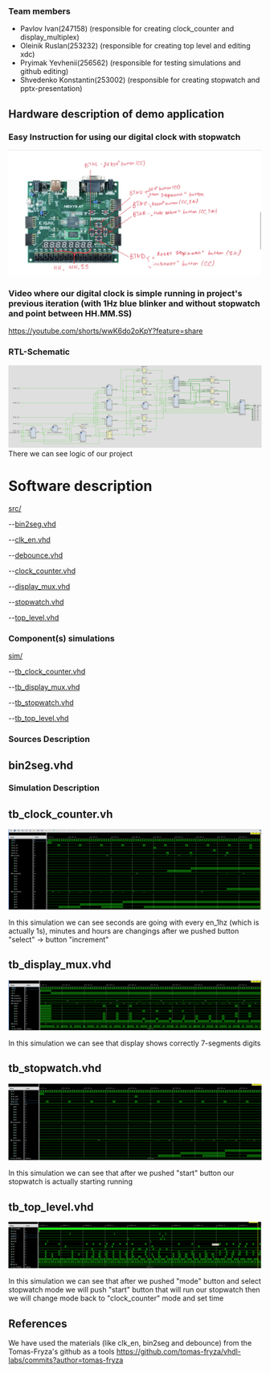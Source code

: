 ### Team members

* Pavlov Ivan(247158) (responsible for creating clock_counter and display_multiplex)
* Oleinik Ruslan(253232) (responsible for creating top level and editing xdc)
* Pryimak Yevhenii(256562) (responsible for testing simulations and github editing)
* Shvedenko Konstantin(253002) (responsible for creating stopwatch and pptx-presentation)


## Hardware description of demo application

### Easy Instruction for using our digital clock with stopwatch
![Show](https://github.com/hachiki52/DE1-Projekt-Clock/blob/digital_clock_only_clock/Images/Show.PNG)

### Video where our digital clock is simple running in project's previous iteration (with 1Hz blue blinker and without stopwatch and point between HH.MM.SS)
https://youtube.com/shorts/wwK6do2oKpY?feature=share

### RTL-Schematic
![Schema](https://github.com/hachiki52/DE1-Projekt-Clock/blob/digital_clock_only_clock/Images/Top_level_RTL.png)
There we can see logic of our project

# Software description
[src/](https://github.com/hachiki52/DE1-Projekt-Clock/blob/digital_clock_only_clock/Digital_clock.srcs/sources_1)

--[bin2seg.vhd](https://github.com/hachiki52/DE1-Projekt-Clock/blob/digital_clock_only_clock/Digital_clock.srcs/sources_1/new/bin2seg.vhd)

--[clk_en.vhd](https://github.com/hachiki52/DE1-Projekt-Clock/blob/digital_clock_only_clock/Digital_clock.srcs/sources_1/new/clk_en.vhd)

--[debounce.vhd](https://github.com/hachiki52/DE1-Projekt-Clock/blob/digital_clock_only_clock/Digital_clock.srcs/sources_1/new/debounce.vhd)

--[clock_counter.vhd](https://github.com/hachiki52/DE1-Projekt-Clock/blob/digital_clock_only_clock/Digital_clock.srcs/sources_1/new/clock_counter.vhd)

--[display_mux.vhd](https://github.com/hachiki52/DE1-Projekt-Clock/blob/digital_clock_only_clock/Digital_clock.srcs/sources_1/new/display_mux.vhd)

--[stopwatch.vhd](https://github.com/hachiki52/DE1-Projekt-Clock/blob/digital_clock_only_clock/Digital_clock.srcs/sources_1/new/stopwatch.vhd)

--[top_level.vhd](https://github.com/hachiki52/DE1-Projekt-Clock/blob/digital_clock_only_clock/Digital_clock.srcs/sources_1/new/top_level.vhd)

### Component(s) simulations
[sim/](https://github.com/hachiki52/DE1-Projekt-Clock/blob/digital_clock_only_clock/Digital_clock.srcs/sim_1)

--[tb_clock_counter.vhd](https://github.com/hachiki52/DE1-Projekt-Clock/blob/digital_clock_only_clock/Digital_clock.srcs/sim_1/new/tb_clock_counter.vhd)

--[tb_display_mux.vhd](https://github.com/hachiki52/DE1-Projekt-Clock/blob/digital_clock_only_clock/Digital_clock.srcs/sim_1/new/tb_display_mux.vhd)

--[tb_stopwatch.vhd](https://github.com/hachiki52/DE1-Projekt-Clock/blob/digital_clock_only_clock/Digital_clock.srcs/sim_1/new/tb_stopwatch.vhd)

--[tb_top_level.vhd](https://github.com/hachiki52/DE1-Projekt-Clock/blob/digital_clock_only_clock/Digital_clock.srcs/sim_1/new/tb_top_level.vhd)

### Sources Description
  ## bin2seg.vhd



### Simulation Description
## tb_clock_counter.vh
![Show](https://github.com/hachiki52/DE1-Projekt-Clock/blob/digital_clock_only_clock/Images/tb_clock_counter.png)

In this simulation we can see seconds are going with every en_1hz (which is actually 1s), minutes and hours are changings after we pushed button "select" -> button "increment"
## tb_display_mux.vhd
![Show](https://github.com/hachiki52/DE1-Projekt-Clock/blob/digital_clock_only_clock/Images/tb_display_mux.png)

In this simulation we can see that display shows correctly 7-segments digits
## tb_stopwatch.vhd
![Show](https://github.com/hachiki52/DE1-Projekt-Clock/blob/digital_clock_only_clock/Images/tb_stopwatch.png)

In this simulation we can see that after we pushed "start" button our stopwatch is actually starting running
## tb_top_level.vhd
![Show](https://github.com/hachiki52/DE1-Projekt-Clock/blob/digital_clock_only_clock/Images/tb_top_level.png)

In this simulation we can see that after we pushed "mode" button and select stopwatch mode we will push "start" button that will run our stopwatch then we will change mode back to "clock_counter" mode and set time 

## References
We have used the materials (like clk_en, bin2seg and debounce) from the Tomas-Fryza's github as a tools
https://github.com/tomas-fryza/vhdl-labs/commits?author=tomas-fryza
